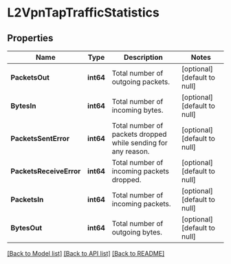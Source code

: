 # L2VpnTapTrafficStatistics

## Properties
Name | Type | Description | Notes
------------ | ------------- | ------------- | -------------
**PacketsOut** | **int64** | Total number of outgoing packets. | [optional] [default to null]
**BytesIn** | **int64** | Total number of incoming bytes. | [optional] [default to null]
**PacketsSentError** | **int64** | Total number of packets dropped while sending for any reason. | [optional] [default to null]
**PacketsReceiveError** | **int64** | Total number of incoming packets dropped. | [optional] [default to null]
**PacketsIn** | **int64** | Total number of incoming packets. | [optional] [default to null]
**BytesOut** | **int64** | Total number of outgoing bytes. | [optional] [default to null]

[[Back to Model list]](../README.md#documentation-for-models) [[Back to API list]](../README.md#documentation-for-api-endpoints) [[Back to README]](../README.md)

